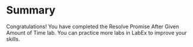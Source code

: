 # Summary

Congratulations! You have completed the Resolve Promise After Given Amount of Time lab. You can practice more labs in LabEx to improve your skills.
